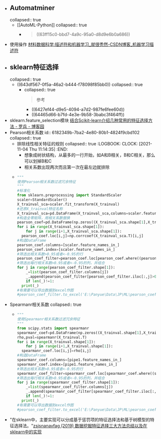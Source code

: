 - ## Automatminer
  collapsed:: true
	- [[AutoML-Python]]
	  collapsed:: true
		- > ((63ff15c0-bbd7-4a9c-95a0-d8d9e6b0a686))
- 使用操作 [材料数据科学:描述符和机器学习_就很秃然-CSDN博客_机器学习描述符](https://blog.csdn.net/qq_44785318/article/details/114751330)
- ## sklearn特征选择
  collapsed:: true
	- ((643df567-0f5a-46a2-b444-f78098f85bb0))
	  collapsed:: true
		- collapsed:: true
		  >参考
			- ((6427ef44-d9e5-4094-a7d2-987fe6fee60d))
			- ((64465d66-b7fd-4e3e-9b58-3babc3f464ff))
- sklearn.feature_selection模块 [结合Scikit-learn介绍几种常用的特征选择方法 - 罗兵 - 博客园](https://www.cnblogs.com/hhh5460/p/5186226.html)
- Pearson相关系数
  id:: 6182349b-7ba2-4e80-80b1-4824f9cbd102
  collapsed:: true
	- 排除线性相关特征的规则
	  collapsed:: true
	  :LOGBOOK:
	  CLOCK: [2021-11-04 Thu 11:14:35]
	  :END:
		- 想象成树状结构，从最多的一行开始，如A和B相关，B和C相关，那么可以划掉B和C
		- 相关系数出现两次而且第一次在最左边就排除
	- ``` python
	  """
	  使用Pearson相关系数过滤冗余特征
	  """
	  #标准化
	  from sklearn.preprocessing import StandardScaler
	  scaler=StandardScaler()
	  X_trainval_sca=scaler.fit_transform(X_trainval)
	  #还原X_trainval特征名称
	  X_trainval_sca=pd.DataFrame(X_trainval_sca,columns=scaler.feature_names_in_)
	  #构造全零矩阵，用相关系数替换
	  pearson_coef=pd.DataFrame(np.zeros((X_trainval_sca.shape[1],X_trainval_sca.shape[1])))
	  for i in range(X_trainval_sca.shape[1]):
	      for j in range(i+1,X_trainval_sca.shape[1]):
	    pearson_coef.loc[i,j]=np.corrcoef(X_trainval_sca.T)[i,j]
	  #构造DataFrame
	  pearson_coef.columns=[scaler.feature_names_in_]
	  pearson_coef.index=[scaler.feature_names_in_]
	  #筛选出相关系数>0.95或者<-0.95的行
	  pearson_coef_filter=pearson_coef.loc[pearson_coef.where((pearson_coef>0.95)|(pearson_coef<-0.95)).any(1)]
	  #筛选出每行相关系数>0.95或者<-0.95的列，并组合
	  for j in range(pearson_coef_filter.shape[1]):
	      _=list(pearson_coef_filter.columns[j])
	      _.append(pearson_coef_filter[pearson_coef_filter.iloc[:,j]>0.95].index.tolist())
	      if len(_)!=1:
	    print(_)
	  #有需要可以导出数据到excel作图
	  #pearson_coef_filter.to_excel('E:\Panyue\Data\JP\ML\pearson_coef.xlsx')
	  
	  ```
- Spearmanr相关系数
  collapsed:: true
	- ``` python
	  """
	  使用Spearmanr相关系数过滤冗余特征
	  """
	  from scipy.stats import spearmanr
	  spearmanr_coef=pd.DataFrame(np.zeros((X_trainval.shape[1],X_trainval.shape[1])))
	  rho,pval=spearmanr(X_trainval.T)
	  for i in range(X_trainval.shape[1]):
	      for j in range(i+1,X_trainval.shape[1]):
	    spearmanr_coef.loc[i,j]=rho[i,j]
	  #构造DataFrame
	  spearmanr_coef.columns=[pipe1.feature_names_in_]
	  spearmanr_coef.index=[pipe1.feature_names_in_]
	  #筛选出相关系数>0.95或者<-0.95的行
	  spearmanr_coef_filter=spearmanr_coef.loc[spearmanr_coef.where((spearmanr_coef>0.95)|(spearmanr_coef<-0.95)).any(1)]
	  #筛选出每行相关系数>0.95或者<-0.95的列，并组合
	  for j in range(spearmanr_coef_filter.shape[1]):
	      _=list(spearmanr_coef_filter.columns[j])
	      _.append(spearmanr_coef_filter[spearmanr_coef_filter.iloc[:,j]>0.95].index.tolist())
	      if len(_)!=1:
	    print(_)
	  #有需要可以导出数据到excel作图
	  #pearson_coef_filter.to_excel('E:\Panyue\Data\JP\ML\pearson_coef.xlsx')
	  
	  ```
- "在sklearn中，主要实现可以分成基于惩罚项的特征选择法和基于树模型的特征选择法。"[zsjsnanavfag (2019) 数据挖掘特征选择三大方法总结以及在sklearn中的实现](https://zhuanlan.zhihu.com/p/99776961)